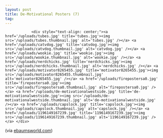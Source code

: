 ```yaml
---
layout: post
title: De-Motivational Posters (7)
tag: 
---
```



                <div style="text-align: center;"><a href='/uploads/tubes.jpg' title='tubes.jpg'><img src='/uploads/tubes.thumbnail.jpg' alt='tubes.jpg' /></a> <a href='/uploads/catvdog.jpg' title='catvdog.jpg'><img src='/uploads/catvdog.thumbnail.jpg' alt='catvdog.jpg' /></a> <a href='/uploads/wookie.jpg' title='wookie.jpg'><img src='/uploads/wookie.thumbnail.jpg' alt='wookie.jpg' /></a> <a href='/uploads/nerdchicks.jpg' title='nerdchicks.jpg'><img src='/uploads/nerdchicks.thumbnail.jpg' alt='nerdchicks.jpg' /></a> <a href='/uploads/motivator8265455.jpg' title='motivator8265455.jpg'><img src='/uploads/motivator8265455.thumbnail.jpg' alt='motivator8265455.jpg' /></a> <a href='/uploads/firepostersa0.jpg' title='firepostersa0.jpg'><img src='/uploads/firepostersa0.thumbnail.jpg' alt='firepostersa0.jpg' /></a> <a href='/uploads/de-motivationalwestside.jpg' title='de-motivationalwestside.jpg'><img src='/uploads/de-motivationalwestside.thumbnail.jpg' alt='de-motivationalwestside.jpg' /></a> <a href='/uploads/capslock.jpg' title='capslock.jpg'><img src='/uploads/capslock.thumbnail.jpg' alt='capslock.jpg' /></a> <a href='/uploads/1196149167239.jpg' title='1196149167239.jpg'><img src='/uploads/1196149167239.thumbnail.jpg' alt='1196149167239.jpg' /></a> </div>
<p>(via <a href="http://www.ebaumsworld.com/pictures/view/54614/">ebaumsworld.com</a>)</p>
            
